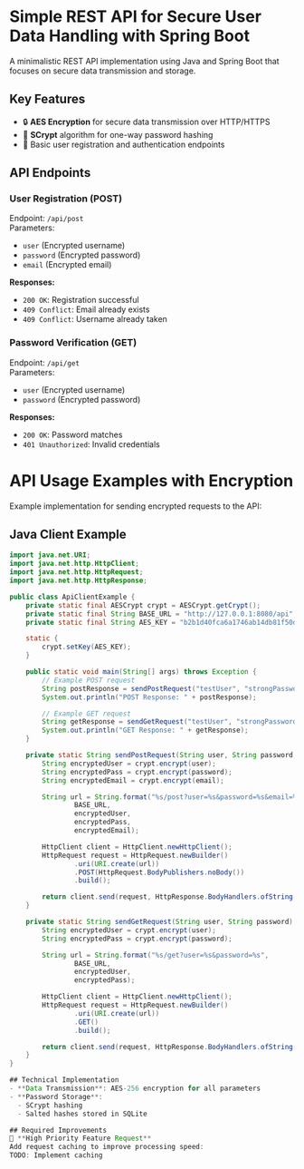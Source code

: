 # Simple REST API for Secure User Data Handling with Spring Boot

A minimalistic REST API implementation using Java and Spring Boot that focuses on secure data transmission and storage.

## Key Features
- 🔒 **AES Encryption** for secure data transmission over HTTP/HTTPS
- 🔑 **SCrypt** algorithm for one-way password hashing
- 📨 Basic user registration and authentication endpoints

## API Endpoints

### User Registration (POST)
Endpoint: `/api/post`  
Parameters:
- `user` (Encrypted username)
- `password` (Encrypted password)
- `email` (Encrypted email)

**Responses:**
- `200 OK`: Registration successful
- `409 Conflict`: Email already exists
- `409 Conflict`: Username already taken

### Password Verification (GET)
Endpoint: `/api/get`  
Parameters:
- `user` (Encrypted username)
- `password` (Encrypted password)

**Responses:**
- `200 OK`: Password matches
- `401 Unauthorized`: Invalid credentials

# API Usage Examples with Encryption

Example implementation for sending encrypted requests to the API:

## Java Client Example

```java
import java.net.URI;
import java.net.http.HttpClient;
import java.net.http.HttpRequest;
import java.net.http.HttpResponse;

public class ApiClientExample {
    private static final AESCrypt crypt = AESCrypt.getCrypt();
    private static final String BASE_URL = "http://127.0.0.1:8080/api";
    private static final String AES_KEY = "b2b1d40fca6a1746ab14db81f50d0c4c24ec58c3adbb16d315cbe8b2cf56b0bc";

    static {
        crypt.setKey(AES_KEY);
    }

    public static void main(String[] args) throws Exception {
        // Example POST request
        String postResponse = sendPostRequest("testUser", "strongPassword", "user@example.com");
        System.out.println("POST Response: " + postResponse);

        // Example GET request
        String getResponse = sendGetRequest("testUser", "strongPassword");
        System.out.println("GET Response: " + getResponse);
    }

    private static String sendPostRequest(String user, String password, String email) throws Exception {
        String encryptedUser = crypt.encrypt(user);
        String encryptedPass = crypt.encrypt(password);
        String encryptedEmail = crypt.encrypt(email);

        String url = String.format("%s/post?user=%s&password=%s&email=%s",
                BASE_URL,
                encryptedUser,
                encryptedPass,
                encryptedEmail);

        HttpClient client = HttpClient.newHttpClient();
        HttpRequest request = HttpRequest.newBuilder()
                .uri(URI.create(url))
                .POST(HttpRequest.BodyPublishers.noBody())
                .build();

        return client.send(request, HttpResponse.BodyHandlers.ofString()).body();
    }

    private static String sendGetRequest(String user, String password) throws Exception {
        String encryptedUser = crypt.encrypt(user);
        String encryptedPass = crypt.encrypt(password);

        String url = String.format("%s/get?user=%s&password=%s",
                BASE_URL,
                encryptedUser,
                encryptedPass);

        HttpClient client = HttpClient.newHttpClient();
        HttpRequest request = HttpRequest.newBuilder()
                .uri(URI.create(url))
                .GET()
                .build();

        return client.send(request, HttpResponse.BodyHandlers.ofString()).body();
    }
}

## Technical Implementation
- **Data Transmission**: AES-256 encryption for all parameters
- **Password Storage**: 
  - SCrypt hashing
  - Salted hashes stored in SQLite

## Required Improvements
🚀 **High Priority Feature Request**  
Add request caching to improve processing speed:  
TODO: Implement caching
